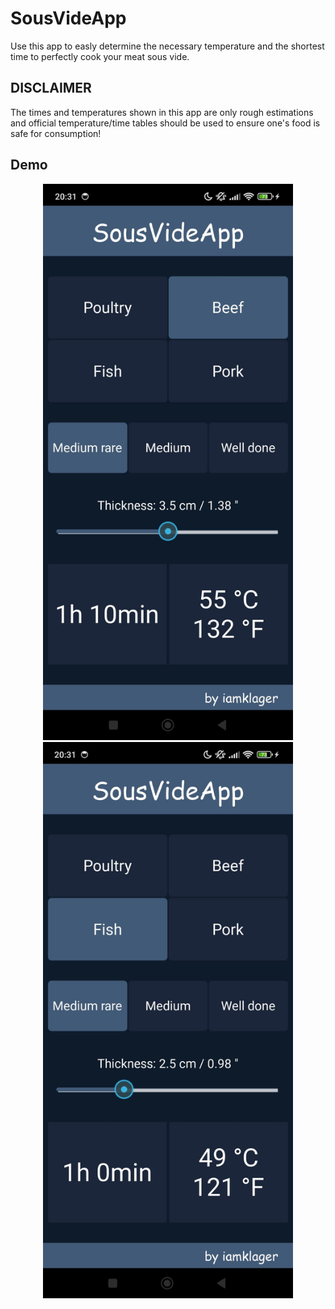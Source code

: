 # SousVideApp

Use this app to easly determine the necessary temperature and the shortest time to perfectly cook your meat sous vide.  

## DISCLAIMER

The times and temperatures shown in this app are only rough estimations and official temperature/time tables should be used to ensure one's food is safe for consumption!  

## Demo

<p align = "center">
  <img src = "https://github.com/iamklager/SousVideApp/raw/main/.github/screenshot_1.jpg" width = "400" />
  <img src = "https://github.com/iamklager/SousVideApp/raw/main/.github/screenshot_2.jpeg" width = "400" />
</p>

